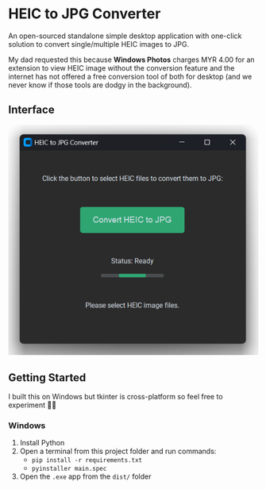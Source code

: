 # HEIC to JPG Converter

An open-sourced standalone simple desktop application with one-click solution to convert single/multiple HEIC images to JPG.

My dad requested this because **Windows Photos** charges MYR 4.00 for an extension to view HEIC image without the conversion feature and the internet has not offered a free conversion tool of both for desktop (and we never know if those tools are dodgy in the background).

## Interface

![Sample Screenshot](assets/sample.png 'Sample Screenshot')

## Getting Started

I built this on Windows but tkinter is cross-platform so feel free to experiment 🚀✨

### Windows

1. Install Python
1. Open a terminal from this project folder and run commands:
   - `pip install -r requirements.txt`
   - `pyinstaller main.spec`
1. Open the `.exe` app from the `dist/` folder
